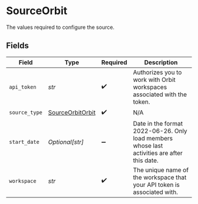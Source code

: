 # SourceOrbit

The values required to configure the source.


## Fields

| Field                                                                                       | Type                                                                                        | Required                                                                                    | Description                                                                                 |
| ------------------------------------------------------------------------------------------- | ------------------------------------------------------------------------------------------- | ------------------------------------------------------------------------------------------- | ------------------------------------------------------------------------------------------- |
| `api_token`                                                                                 | *str*                                                                                       | :heavy_check_mark:                                                                          | Authorizes you to work with Orbit workspaces associated with the token.                     |
| `source_type`                                                                               | [SourceOrbitOrbit](../../models/shared/sourceorbitorbit.md)                                 | :heavy_check_mark:                                                                          | N/A                                                                                         |
| `start_date`                                                                                | *Optional[str]*                                                                             | :heavy_minus_sign:                                                                          | Date in the format 2022-06-26. Only load members whose last activities are after this date. |
| `workspace`                                                                                 | *str*                                                                                       | :heavy_check_mark:                                                                          | The unique name of the workspace that your API token is associated with.                    |